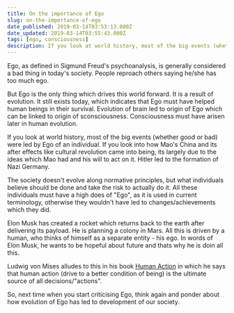 ```yaml
---
title: On the importance of Ego
slug: on-the-importance-of-ego
date_published: 2019-03-14T03:53:13.000Z
date_updated: 2019-03-14T03:55:43.000Z
tags: [ego, consciousness]
description: If you look at world history, most of the big events (whether good or bad) were led by Ego of an individual. If you look into how Mao's China and its after effects like cultural revolution came into being, its largely due to the ideas which Mao had and his will to act on it.
---
```


Ego, as defined in Sigmund Freud's psychoanalysis, is generally considered a bad thing in today's society. People reproach others saying he/she has too much ego.

But Ego is the only thing which drives this world forward. It is a result of evolution. It still exists today, which indicates that Ego must have helped human beings in their survival. Evolution of brain led to origin of Ego which can be linked to origin of sconsciousness. Consciousness must have arisen later in human evolution.

If you look at world history, most of the big events (whether good or bad) were led by Ego of an individual. If you look into how Mao's China and its after effects like cultural revolution came into being, its largely due to the ideas which Mao had and his will to act on it. Hitler led to the formation of Nazi Germany.

The society doesn't evolve along normative principles, but what individuals believe should be done and take the risk to actually do it. All these individuals must have a high does of "Ego", as it is used in current terminology, otherwise they wouldn't have led to changes/achievements which they did.

Elon Musk has created a rocket which returns back to the earth after delivering its payload. He is planning a colony in Mars. All this is driven by  a human, who thinks of himself as a separate entity - his ego. In words of Elon Musk, he wants to be hopeful about future and thats why he is doin all this.

Ludwig von Mises alludes to this in his book [Human Action](https://mises.org/library/human-action-0) in which he says that human action (drive to a better condition of being) is the ultimate source of all decisions/"actions".

So, next time when you start criticising Ego, think again and ponder about how evolution of Ego has led to development of our society.
